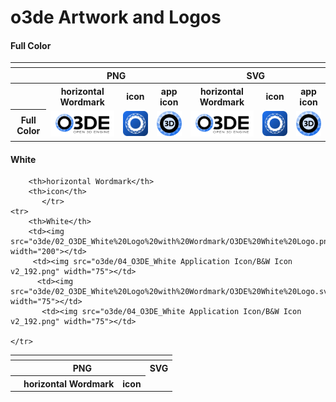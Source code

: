 # o3de Artwork and Logos

#### Full Color

<table>
    <tr>
    	<th colspan="9"></th>
    </tr>
    <tr>
        <th></th>
        <th colspan="3">PNG</th>
        <th colspan="3">SVG</th>
    </tr>
    <tr>
        <th></th>
        <th>horizontal Wordmark</th>
        <th>icon</th>
        <th>app icon</th>
        <th>horizontal Wordmark</th>
        <th>icon</th>
        <th>app icon</th>    </tr>
    <tr>
        <th>Full Color</th>
        <td><img src="o3de/01_O3DE_Color%20Logo%20with%20Wordmark/O3DE%20Color%20Logo.png" width="200"></td>
        <td><img src="o3de/03_O3DE_Color%20Application%20Icon/Square/O3DE%20Icon_96.png" width="75"></td>
        <td><img src="o3de/03_O3DE_Color%20Application%20Icon/Round/Engine%20Color%20Color.png" width="75"></td>
        <td><img src="o3de/01_O3DE_Color%20Logo%20with%20Wordmark/O3DE%20Color%20Logo.svg" width="200"></td>
        <td><img src="o3de/03_O3DE_Color Application Icon/Square/O3DE Icon.svg" width="75"></td>
         <td><img src="o3de/03_O3DE_Color Application Icon/Round/Engine Icon v2.svg" width="75"></td>
    </tr>
</table>

#### White

<table>
    <tr>
    	<th colspan="9"></th>
    </tr>
    <tr>
        <th></th>
        <th colspan="2">PNG</th>
        <th colspan="2">SVG</th>    </tr>
    <tr>
        <th></th>
        <th>horizontal Wordmark</th>
         <th>icon</th>
   
        <th>horizontal Wordmark</th>
        <th>icon</th>
           </tr>
    <tr>
        <th>White</th>
        <td><img src="o3de/02_O3DE_White%20Logo%20with%20Wordmark/O3DE%20White%20Logo.png" width="200"></td>
         <td><img src="o3de/04_O3DE_White Application Icon/B&W Icon v2_192.png" width="75"></td>
          <td><img src="o3de/02_O3DE_White%20Logo%20with%20Wordmark/O3DE%20White%20Logo.svg" width="75"></td>
           <td><img src="o3de/04_O3DE_White Application Icon/B&W Icon v2_192.png" width="75"></td>
        
    </tr>
</table>

